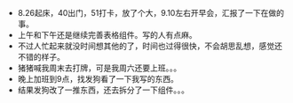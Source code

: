 + 8.26起床，40出门，51打卡，放了个大，9.10左右开早会，汇报了一下在做的事。
+ 上午和下午还是继续完善表格组件。写的人有点麻。
+ 不过人忙起来就没时间想其他的了，时间也过得很快，不会胡思乱想，感觉还不错的样子。
+ 猪猪喊我周末去打牌，可是我周六还要上班。。。
+ 晚上加班到9点，找发狗看了一下我写的东西。
+ 结果发狗改了一推东西，还去拆分了一下组件。。。